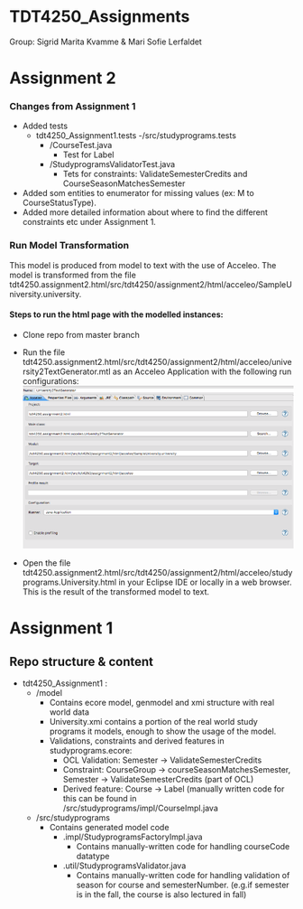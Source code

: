 # TDT4250_Assignments

Group: Sigrid Marita Kvamme & Mari Sofie Lerfaldet 

# Assignment 2
### Changes from Assignment 1
- Added tests 
  - tdt4250_Assignment1.tests
    -/src/studyprograms.tests
      - /CourseTest.java
        - Test for Label
      - /StudyprogramsValidatorTest.java
        - Tets for constraints: ValidateSemesterCredits and CourseSeasonMatchesSemester
- Added som entities to enumerator for missing values (ex: M to CourseStatusType). 
- Added more detailed information about where to find the different constraints etc under Assignment 1. 

### Run Model Transformation 
This model is produced from model to text with the use of Acceleo. The model is transformed from the file tdt4250.assignment2.html/src/tdt4250/assignment2/html/acceleo/SampleUniversity.university. 

#### Steps to run the html page with the modelled instances: 
- Clone repo from master branch 
- Run the file tdt4250.assignment2.html/src/tdt4250/assignment2/html/acceleo/university2TextGenerator.mtl as an Acceleo Application with the following run configurations: 
![Alt text](tdt4250.assignment2.html/RunConfigAcceleo.png?raw=true "Run Configurations Acceleo Application")

- Open the file tdt4250.assignment2.html/src/tdt4250/assignment2/html/acceleo/studyprograms.University.html in your Eclipse IDE or locally in a web browser. This is the result of the transformed model to text.  

# Assignment 1
## Repo structure & content
- tdt4250_Assignment1 : 
  - /model
     - Contains ecore model, genmodel and xmi structure with real world data
     - University.xmi contains a portion of the real world study programs it models, enough to show the usage of the model.
     - Validations, constraints and derived features in studyprograms.ecore:
        - OCL Validation: Semester -> ValidateSemesterCredits
        - Constraint: CourseGroup -> courseSeasonMatchesSemester, Semester -> ValidateSemesterCredits (part of OCL)
        - Derived feature: Course -> Label (manually written code for this can be found in /src/studyprograms/impl/CourseImpl.java
  - /src/studyprograms
     - Contains generated model code 
       - .impl/StudyprogramsFactoryImpl.java
          - Contains manually-written code for handling courseCode datatype 
       - .util/StudyprogramsValidator.java
          - Contains manually-written code for handling validation of season for course and semesterNumber. (e.g.if semester is in the fall, the course is also      lectured in fall)
 
